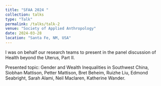 ```yaml
---
title: "SFAA 2024 "
collection: talks
type: "Talk"
permalink: /talks/talk-2
venue: "Society of Applied Anthropology"
date: 2024-03-28
location: "Santa Fe, NM, USA"
---
```


I was on behalf our research teams to present in the panel discussion of Health beyond the Uterus, Part II. 

Presented topic: Gender and Wealth Inequalities in Southwest China, Siobhan Mattison, Petter Mattison, Bret Beheim, Ruizhe Liu, Edmond Seabright, Sarah Alami, Neil Maclaren, Katherine Wander. 
